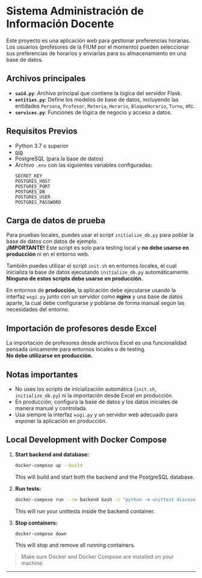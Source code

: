 # Sistema Administración de Información Docente

Este proyecto es una aplicación web para gestionar preferencias horarias. Los usuarios (profesores de la FIUM por el momento) pueden seleccionar sus preferencias de horarios y enviarlas para su almacenamiento en una base de datos.

## Archivos principales

- **`said.py`**: Archivo principal que contiene la lógica del servidor Flask.
- **`entities.py`**: Define los modelos de base de datos, incluyendo las entidades `Persona`, `Profesor`, `Materia`, `Horario`, `BloqueHorario`, `Turno`, etc.
- **`services.py`**: Funciones de lógica de negocio y acceso a datos.

## Requisitos Previos

- Python 3.7 o superior
- [pip](https://pip.pypa.io/en/stable/)
- PostgreSQL (para la base de datos)
- Archivo `.env` con las siguientes variables configuradas:
  ```properties
  SECRET_KEY
  POSTGRES_HOST
  POSTGRES_PORT
  POSTGRES_DB
  POSTGRES_USER
  POSTGRES_PASSWORD
  ```

## Carga de datos de prueba

Para pruebas locales, puedes usar el script `initialize_db.py` para poblar la base de datos con datos de ejemplo.  
**¡IMPORTANTE!** Este script es solo para testing local y **no debe usarse en producción** ni en el entorno web.

También puedes utilizar el script `init.sh` en entornos locales, el cual inicializa la base de datos ejecutando `initialize_db.py` automáticamente.  
**Ninguno de estos scripts debe usarse en producción.**

En entornos de **producción**, la aplicación debe ejecutarse usando la interfaz `wsgi.py` junto con un servidor como **nginx** y una base de datos aparte, la cual debe configurarse y poblarse de forma manual según las necesidades del entorno.

## Importación de profesores desde Excel

La importación de profesores desde archivos Excel es una funcionalidad pensada únicamente para entornos locales o de testing.  
**No debe utilizarse en producción.**

## Notas importantes

- No uses los scripts de inicialización automática (`init.sh`, `initialize_db.py`) ni la importación desde Excel en producción.
- En producción, configura la base de datos y los datos iniciales de manera manual y controlada.
- Usa siempre la interfaz `wsgi.py` y un servidor web adecuado para exponer la aplicación en producción.

## Local Development with Docker Compose

1. **Start backend and database:**
   ```sh
   docker-compose up --build
   ```
   This will build and start both the backend and the PostgreSQL database.

2. **Run tests:**
   ```sh
   docker-compose run --rm backend bash -c "python -m unittest discover -s tests"
   ```
   This will run your unittests inside the backend container.

3. **Stop containers:**
   ```sh
   docker-compose down
   ```
   This will stop and remove all running containers.

> Make sure Docker and Docker Compose are installed on your machine.

---
